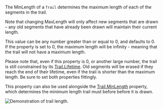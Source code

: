 The MinLength of a `Trail` determines the maximum length of each of the segments in the trail.

Note that changing MaxLength will only affect new segments that are drawn – any old segments that have already been drawn will maintain their current length.

This value can be any number greater than or equal to 0, and defaults to 0. If the property is set to 0, the maximum length will be infinity - meaning that the trail will not have a maximum length.

Please note that, even if this property is 0, or another large number, the trail is still constrained by its [Trail.Lifetime](https://developer.roblox.com/api-reference/property/Trail/Lifetime). Old segments will be erased if they reach the end of their lifetime, even if the trail is shorter than the maximum length. Be sure to set both properties fittingly.

This property can also be used alongside the [Trail.MinLength](https://developer.roblox.com/api-reference/property/Trail/MinLength) property, which determines the minimum length trail must before before it is drawn.

![Demonstration of trail length.][1]

[1]: https://developer.roblox.com/assets/5b3d57948fbd570b783cc4df/TrailMinLength.gif